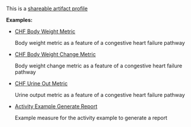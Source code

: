 This is a [shareable artifact profile](profiles.html#artifact-profiles)

**Examples:**

*   [CHF Body Weight Metric](Measure-chf-bodyweight.html)

    Body weight metric as a feature of a congestive heart failure pathway

*   [CHF Body Weight Change Metric](Measure-chf-bodyweight-change.html)

    Body weight change metric as a feature of a congestive heart failure pathway

*   [CHF Urine Out Metric](Measure-chf-urine-out.html)

    Urine output metric as a feature of a congestive heart failure pathway

*   [Activity Example Generate Report](Measure-activity-example-generatereport.html)

    Example measure for the activity example to generate a report